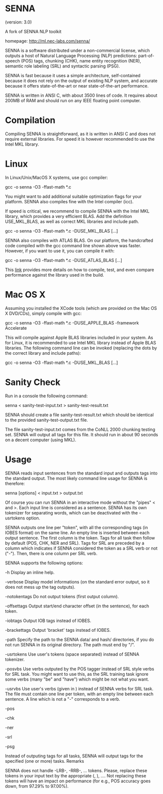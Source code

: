 SENNA
=====

(version: 3.0)

A fork of SENNA NLP toolkit

homepage: http://ml.nec-labs.com/senna/

SENNA is a software distributed under a non-commercial license, which outputs a host of Natural Language Processing (NLP) predictions: part-of-speech (POS) tags, chunking (CHK), name entity recognition (NER), semantic role labeling (SRL) and syntactic parsing (PSG).

SENNA is fast because it uses a simple architecture, self-contained because it does not rely on the output of existing NLP system, and accurate because it offers state-of-the-art or near state-of-the-art performance.

SENNA is written in ANSI C, with about 3500 lines of code. It requires about 200MB of RAM and should run on any IEEE floating point computer.

Compilation
===========

Compiling SENNA is straightforward, as it is written in ANSI C and does not require external libraries. For speed it is however recommended to use the Intel MKL library.

Linux
=====

In Linux/Unix/MacOS X systems, use gcc compiler:

gcc -o senna -O3 -ffast-math *.c

You might want to add additional suitable optimization flags for your platform. SENNA also compiles fine with the Intel compiler (icc).

If speed is critical, we recommend to compile SENNA with the Intel MKL library, which provides a very efficient BLAS. Add the definition USE_MKL_BLAS, as well as correct MKL libraries and include path.

gcc -o senna -O3 -ffast-math *.c -DUSE_MKL_BLAS [...]

SENNA also compiles with ATLAS BLAS. On our platform, the handcrafted code compiled with the gcc command line shown above was faster. However, if you want to use it, you can compile it with:

gcc -o senna -O3 -ffast-math *.c -DUSE_ATLAS_BLAS [...]

This [link](COMPILING_TESTING_PERFORMANCE.md) provides more details on how to compile, test, and even compare performance against the library used in the build.

Mac OS X
========

Assuming you installed the XCode tools (which are provided on the Mac OS X DVD/CDs), simply compile with gcc:

gcc -o senna -O3 -ffast-math *.c -DUSE_APPLE_BLAS -framework Accelerate

This will compile against Apple BLAS libraries included in your system. As for Linux, it is recommended to use Intel MKL library instead of Apple BLAS libraries. The following command line can be invoked (replacing the dots by the correct library and include paths):

gcc -o senna -O3 -ffast-math *.c -DUSE_MKL_BLAS [...]

Sanity Check
============

Run in a console the following command:

senna < sanity-test-input.txt > sanity-test-result.txt

SENNA should create a file sanity-test-result.txt which should be identical to the provided sanity-test-output.txt file.

The file sanity-test-input.txt comes from the CoNLL 2000 chunking testing set. SENNA will output all tags for this file. It should run in about 90 seconds on a decent computer (using MKL).

Usage
=====

SENNA reads input sentences from the standard input and outputs tags into the standard output. The most likely command line usage for SENNA is therefore:

senna [options] < input.txt > output.txt

Of course you can run SENNA in an interactive mode without the "pipes" < and >.
Each input line is considered as a sentence. SENNA has its own tokenizer for separating words, which can be deactivated with the -usrtokens option.

SENNA outputs one line per "token", with all the corresponding tags (in IOBES format) on the same line. An empty line is inserted between each output sentence. The first column is the token. Tags for all task then follow by default (POS, CHK, NER and SRL). Tags for SRL are preceded by a column which indicates if SENNA considered the token as a SRL verb or not ("-"). Then, there is one column per SRL verb.

SENNA supports the following options:

-h
    Display an inline help.

-verbose
    Display model informations (on the standard error output, so it does not mess up the tag outputs).

-notokentags
    Do not output tokens (first output column).

-offsettags
    Output start/end character offset (in the sentence), for each token.

-iobtags
    Output IOB tags instead of IOBES.

-brackettags
    Output 'bracket' tags instead of IOBES.

-path <path>
    Specify the path to the SENNA data/ and hash/ directories, if you do not run SENNA in its original directory. The path must end by "/".

-usrtokens
    Use user's tokens (space separated) instead of SENNA tokenizer.

-posvbs
    Use verbs outputed by the POS tagger instead of SRL style verbs for SRL task. You might want to use this, as the SRL training task ignore some verbs (many "be" and "have") which might be not what you want.

-usrvbs <file>
    Use user's verbs (given in <file>) instead of SENNA verbs for SRL task. The file must contain one line per token, with an empty line between each sentence. A line which is not a "-" corresponds to a verb.

-pos

-chk

-ner

-srl

-psg

Instead of outputing tags for all tasks, SENNA will output tags for the specified (one or more) tasks.
Remarks

SENNA does not handle -LRB-, -RRB-, ... tokens. Please, replace these tokens in your input text by the appropriate (, ), .... Not replacing these tokens will have an impact on performance (for e.g., POS accuracy goes down, from 97.29% to 97.00%).
